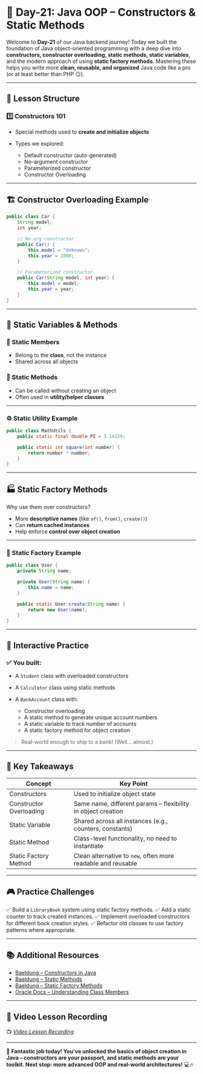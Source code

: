 # **📘 Day-21: Java OOP – Constructors & Static Methods**

Welcome to **Day-21** of our Java backend journey! Today we built the foundation of Java object-oriented programming with a deep dive into **constructors, constructor overloading, static methods, static variables**, and the modern approach of using **static factory methods**. Mastering these helps you write more **clean, reusable, and organized** Java code like a pro (or at least better than PHP 😏).

---

## **📌 Lesson Structure**

### **1️⃣ Constructors 101**

* Special methods used to **create and initialize objects**
* Types we explored:

  * Default constructor (auto-generated)
  * No-argument constructor
  * Parameterized constructor
  * Constructor Overloading

---

## **🏗️ Constructor Overloading Example**

```java
public class Car {
    String model;
    int year;

    // No-arg constructor
    public Car() {
        this.model = "Unknown";
        this.year = 2000;
    }

    // Parameterized constructor
    public Car(String model, int year) {
        this.model = model;
        this.year = year;
    }
}
```

---

## **📌 Static Variables & Methods**

### 🔹 Static Members

* Belong to the **class**, not the instance
* Shared across all objects

### 🔹 Static Methods

* Can be called without creating an object
* Often used in **utility/helper classes**

---

### **⚙️ Static Utility Example**

```java
public class MathUtils {
    public static final double PI = 3.14159;

    public static int square(int number) {
        return number * number;
    }
}
```

---

## **🏭 Static Factory Methods**

Why use them over constructors?

* More **descriptive names** (like `of()`, `from()`, `create()`)
* Can **return cached instances**
* Help enforce **control over object creation**

---

### **📌 Static Factory Example**

```java
public class User {
    private String name;

    private User(String name) {
        this.name = name;
    }

    public static User create(String name) {
        return new User(name);
    }
}
```

---

## **🧪 Interactive Practice**

### ✅ You built:

* A `Student` class with overloaded constructors
* A `Calculator` class using static methods
* A `BankAccount` class with:

  * Constructor overloading
  * A static method to generate unique account numbers
  * A static variable to track number of accounts
  * A static factory method for object creation

> Real-world enough to ship to a bank! (Well… almost.)

---

## **🎯 Key Takeaways**

| Concept                 | Key Point                                                    |
| ----------------------- | ------------------------------------------------------------ |
| Constructors            | Used to initialize object state                              |
| Constructor Overloading | Same name, different params – flexibility in object creation |
| Static Variable         | Shared across all instances (e.g., counters, constants)      |
| Static Method           | Class-level functionality, no need to instantiate            |
| Static Factory Method   | Clean alternative to `new`, often more readable and reusable |

---

## **🎮 Practice Challenges**

✅ Build a `LibraryBook` system using static factory methods.
✅ Add a static counter to track created instances.
✅ Implement overloaded constructors for different book creation styles.
✅ Refactor old classes to use factory patterns where appropriate.

---

## **📚 Additional Resources**

* [Baeldung – Constructors in Java](https://www.baeldung.com/java-constructors)
* [Baeldung – Static Methods](https://www.baeldung.com/java-static)
* [Baeldung – Static Factory Methods](https://www.baeldung.com/static-method-vs-constructor)
* [Oracle Docs – Understanding Class Members](https://docs.oracle.com/javase/tutorial/java/javaOO/classvars.html)

---

## **🎥 Video Lesson Recording**

📺 [*Video Lesson Recording*](https://us06web.zoom.us/rec/share/hEQchQSJqwpeM3ftXQ9fPJI2pzMfpk5FLLwWopkIjCksdauOQWDgZYqDLNd8FoV1.QF-WUJzXf_IbFVwc?startTime=1744616263000)

---

🚀 **Fantastic job today! You’ve unlocked the basics of object creation in Java – constructors are your passport, and static methods are your toolkit. Next stop: more advanced OOP and real-world architectures!** 💻🔥


